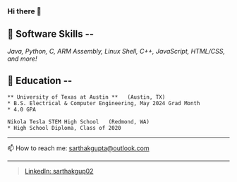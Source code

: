 ### Hi there 👋

<!--
**sarthakgup/sarthakgup** is a ✨ _special_ ✨ repository because its `README.md` (this file) appears on your GitHub profile.

Here are some ideas to get you started:

- 🔭 I’m currently working on ...
- 🌱 I’m currently learning ...
- 👯 I’m looking to collaborate on ...
- 🤔 I’m looking for help with ...
- 💬 Ask me about ...
- 📫 How to reach me: sarthakgupta@outlook.com
- ⚡ Fun fact: ...
-->

## 🔭 Software Skills --
*Java, Python, C, ARM Assembly, Linux Shell, C++, JavaScript, HTML/CSS, and more!*



## 🌱 Education -- 
    ** University of Texas at Austin **   (Austin, TX)
    * B.S. Electrical & Computer Engineering, May 2024 Grad Month
    * 4.0 GPA
    
    Nikola Tesla STEM High School   (Redmond, WA)
    * High School Diploma, Class of 2020
    
    
    
---

📫 How to reach me: sarthakgupta@outlook.com

---

> [LinkedIn: sarthakgup02](https://www.linkedin.com/in/sarthakgupta02)
